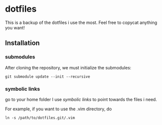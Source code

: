 dotfiles
========

This is a backup of the dotfiles i use the most.
Feel free to copycat anything you want!

## Installation
### submodules
After cloning the repository, we  must initialize the
submodules:

    git submodule update --init --recursive

### symbolic links
go to your home folder
I use *symbolic links* to point towards the files i need.

For example, if you want to use the .vim directory, do

    ln -s /path/to/dotfiles.git/.vim


